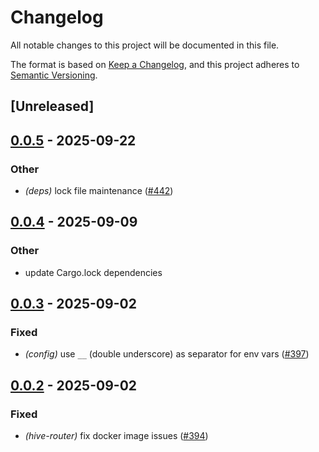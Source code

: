 # Changelog

All notable changes to this project will be documented in this file.

The format is based on [Keep a Changelog](https://keepachangelog.com/en/1.0.0/),
and this project adheres to [Semantic Versioning](https://semver.org/spec/v2.0.0.html).

## [Unreleased]

## [0.0.5](https://github.com/graphql-hive/router/compare/hive-router-config-v0.0.4...hive-router-config-v0.0.5) - 2025-09-22

### Other

- *(deps)* lock file maintenance ([#442](https://github.com/graphql-hive/router/pull/442))

## [0.0.4](https://github.com/graphql-hive/router/compare/hive-router-config-v0.0.3...hive-router-config-v0.0.4) - 2025-09-09

### Other

- update Cargo.lock dependencies

## [0.0.3](https://github.com/graphql-hive/router/compare/hive-router-config-v0.0.2...hive-router-config-v0.0.3) - 2025-09-02

### Fixed

- *(config)* use `__` (double underscore) as separator for env vars ([#397](https://github.com/graphql-hive/router/pull/397))

## [0.0.2](https://github.com/graphql-hive/router/compare/hive-router-config-v0.0.1...hive-router-config-v0.0.2) - 2025-09-02

### Fixed

- *(hive-router)* fix docker image issues  ([#394](https://github.com/graphql-hive/router/pull/394))
